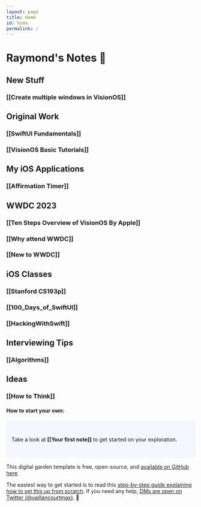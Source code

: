 ```yaml
---
layout: page
title: Home
id: home
permalink: /
---
```


#  Raymond's Notes 🌱

## New Stuff
### [[Create multiple windows in VisionOS]]

## Original Work
### [[SwiftUI Fundamentals]]
### [[VisionOS Basic Tutorials]]

## My iOS Applications
### [[Affirmation Timer]]

## WWDC 2023
### [[Ten Steps Overview of VisionOS By Apple]]
### [[Why attend WWDC]]
### [[New to WWDC]]

## iOS Classes
### [[Stanford CS193p]]
### [[100_Days_of_SwiftUI]]
### [[HackingWithSwift]]

## Interviewing Tips
### [[Algorithms]]

## Ideas
### [[How to Think]]

#### How to start your own:  

<p style="padding: 3em 1em; background: #f5f7ff; border-radius: 4px;">
  Take a look at <span style="font-weight: bold">[[Your first note]]</span> to get started on your exploration.
</p>

This digital garden template is free, open-source, and [available on GitHub here](https://github.com/maximevaillancourt/digital-garden-jekyll-template).

The easiest way to get started is to read this [step-by-step guide explaining how to set this up from scratch](https://maximevaillancourt.com/blog/setting-up-your-own-digital-garden-with-jekyll). If you need any help, [DMs are open on Twitter (@vaillancourtmax)](https://twitter.com/vaillancourtmax). 👋

<style>
  .wrapper {
    max-width: 46em;
  }
</style>

<style>
  .wrapper {
    max-width: 46em;
  }
</style>
